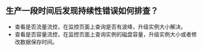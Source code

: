 ## 生产一段时间后发现持续性错误如何排查？

- 查看是否流量流控，在监控页面上查询是否有波峰，升级实例大小解决。
- 查看是否容量流控，在监控页面上查询实例的磁盘容量，升级实例大小或者修改数据保存时间。

